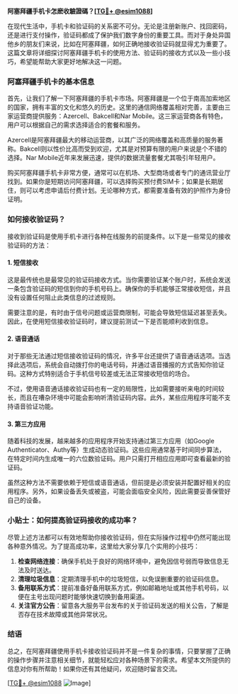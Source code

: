 **阿塞拜疆手机卡怎麽收驗證碼？[[TG💪+ @esim1088](https://t.me/s/esim1088)]**

在现代生活中，手机卡和验证码的关系密不可分。无论是注册新账户、找回密码，还是进行支付操作，验证码都成了保护我们数字身份的重要工具。而对于身处异国他乡的朋友们来说，比如在阿塞拜疆，如何正确地接收验证码就显得尤为重要了。这篇文章将详细探讨阿塞拜疆手机卡的使用方法、验证码的接收方式以及一些小技巧，希望能帮助大家更好地解决这一问题。

### 阿塞拜疆手机卡的基本信息

首先，让我们了解一下阿塞拜疆的手机卡市场。阿塞拜疆是一个位于南高加索地区的国家，拥有丰富的文化和悠久的历史。这里的通信网络覆盖相对完善，主要由三家运营商提供服务：Azercell、Bakcell和Nar Mobile。这三家运营商各有特色，用户可以根据自己的需求选择适合的套餐和服务。

Azercell是阿塞拜疆最大的移动运营商，以其广泛的网络覆盖和高质量的服务著称。Bakcell则以性价比高而受到欢迎，尤其是对预算有限的用户来说是个不错的选择。Nar Mobile近年来发展迅速，提供的数据流量套餐尤其吸引年轻用户。

购买阿塞拜疆手机卡非常方便，通常可以在机场、大型商场或者专门的通讯营业厅找到。如果你是短期访问阿塞拜疆，可以选择购买预付费SIM卡；如果是长期居住，则可以考虑申请后付费计划。无论哪种方式，都需要准备有效的护照作为身份证明。

### 如何接收验证码？

接收到验证码是使用手机卡进行各种在线服务的前提条件。以下是一些常见的接收验证码的方法：

#### 1. 短信接收

这是最传统也是最常见的验证码接收方式。当你需要验证某个账户时，系统会发送一条包含验证码的短信到你的手机号码上。确保你的手机能够正常接收短信，并且没有设置任何阻止此类信息的过滤规则。

需要注意的是，有时由于信号问题或运营商限制，可能会导致短信延迟甚至丢失。因此，在使用短信接收验证码时，建议提前测试一下是否能顺利收到信息。

#### 2. 语音通话

对于那些无法通过短信接收验证码的情况，许多平台还提供了语音通话选项。当选择此选项后，系统会自动拨打你的电话号码，并通过语音播报的方式告知你验证码。这种方式特别适合于手机信号较差或无法正常接收短信的场合。

不过，使用语音通话接收验证码也有一定的局限性，比如需要接听来电的时间较长，而且在嘈杂环境中可能会影响听清验证码内容。此外，某些应用程序可能不支持语音验证功能。

#### 3. 第三方应用

随着科技的发展，越来越多的应用程序开始支持通过第三方应用（如Google Authenticator、Authy等）生成动态验证码。这些应用通常基于时间同步算法，在特定时间内生成唯一的六位数验证码。用户只需打开相应应用即可查看最新的验证码。

虽然这种方法不需要依赖于短信或语音通话，但前提是必须安装并配置好相关的应用程序。另外，如果设备丢失或被盗，可能会面临安全风险，因此需要妥善保管好自己的设备。

### 小贴士：如何提高验证码接收的成功率？

尽管上述方法都可以有效地帮助你接收验证码，但在实际操作过程中仍然可能出现各种意外情况。为了提高成功率，这里给大家分享几个实用的小技巧：

1. **检查网络连接**：确保手机处于良好的网络环境中，避免因信号弱而导致信息无法及时送达。
2. **清理垃圾信息**：定期清理手机中的垃圾短信，以免误删重要的验证码信息。
3. **备用联系方式**：提前准备好备用联系方式，例如邮箱地址或其他手机号码，以便在主号出现问题时能够快速切换到备用渠道。
4. **关注官方公告**：留意各大服务平台发布的关于验证码发送的相关公告，了解是否存在技术故障或其他异常状况。

### 结语

总之，在阿塞拜疆使用手机卡接收验证码并不是一件复杂的事情，只要掌握了正确的操作步骤并注意相关细节，就能轻松应对各种场景下的需求。希望本文所提供的信息对你有所帮助！如果你还有其他疑问，欢迎随时留言交流。

[[TG💪+ @esim1088](https://t.me/s/esim1088) ![Image](https://i.postimg.cc/4NQfJmqS/Snipaste-2025-05-13-00-14-12.png)]